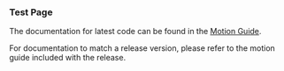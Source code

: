 ### Test Page

The documentation for latest code can be found in the [Motion Guide](http://htmlpreview.github.com/?https://github.com/Motion-Project/motion/blob/master/motion_guide.html).

For documentation to match a release version, please refer to the motion guide included with the release.


